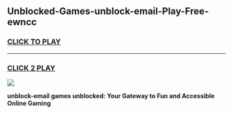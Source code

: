 
## Unblocked-Games-unblock-email-Play-Free-ewncc
<h3>
<a href="https://premium76.site?title=unblock-email&ref=18A1">CLICK TO PLAY</a></h3>
<hr>

<h3>
<a href="https://premium76.site?title=unblock-email&ref=18A1">CLICK 2 PLAY</a>
  
</h3>

<a href="https://premium76.site?title=unblock-email&ref=18A1"><img src="https://clearcache.store/games.png"></a>


**unblock-email games unblocked: Your Gateway to Fun and Accessible Online Gaming**
